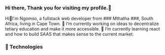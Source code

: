 ### Hi there, Thank you for visiting my profile.👋


Hi👋I'm Ngomso, a fullstack web developer from ### Mthatha ###, South Africa, living in Cape Town. 
🔭 I’m currently working on  ideas to decentralize tetiary education and make it more accessible.
🌱 I’m currently learning react and how to build SAAS that makes sense to the current market.


### 👾 Technologies

<!--
**NgomsoGaya/NgomsoGaya** is a ✨ _special_ ✨ repository because its `README.md` (this file) appears on your GitHub profile.

Here are some ideas to get you started:

Currently working on ideas to decentralize tetiary education and make it more accessible. also passionate about ideas that will merge with and enhance the current state of pop-culture(arts, music, fashion, theatre/acting).

- 🔭 I’m currently working on ...
- 🌱 I’m currently learning ...
- 👯 I’m looking to collaborate on ...
- 🤔 I’m looking for help with ...
- 💬 Ask me about ...
- 📫 How to reach me: ...
- 😄 Pronouns: ...
- ⚡ Fun fact: ...
-->
